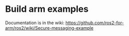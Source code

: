# Build arm examples
Documentation is in the wiki: https://github.com/ros2-for-arm/ros2/wiki/Secure-messaging-example